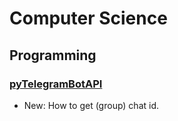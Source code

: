# Computer Science

## Programming

### [pyTelegramBotAPI](pytelegrambotapi.md)

* New: How to get (group) chat id.